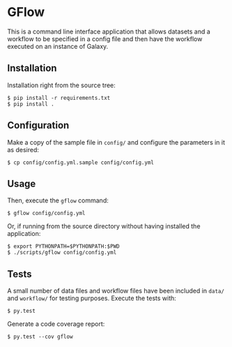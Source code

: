 GFlow
========================

This is a command line interface application that allows datasets and a workflow to be specified in a config file and then have the workflow executed on an instance of Galaxy.

Installation
------------

Installation right from the source tree:

    $ pip install -r requirements.txt
    $ pip install .

Configuration
-------------

Make a copy of the sample file in ``config/`` and configure the parameters in it as desired:

    $ cp config/config.yml.sample config/config.yml

Usage
-----

Then, execute the ``gflow`` command:

    $ gflow config/config.yml

Or, if running from the source directory without having installed the application:

    $ export PYTHONPATH=$PYTHONPATH:$PWD
    $ ./scripts/gflow config/config.yml
    
Tests
-----

A small number of data files and workflow files have been included in ``data/`` and ``workflow/`` for testing purposes.
Execute the tests with:

    $ py.test

Generate a code coverage report:

    $ py.test --cov gflow
